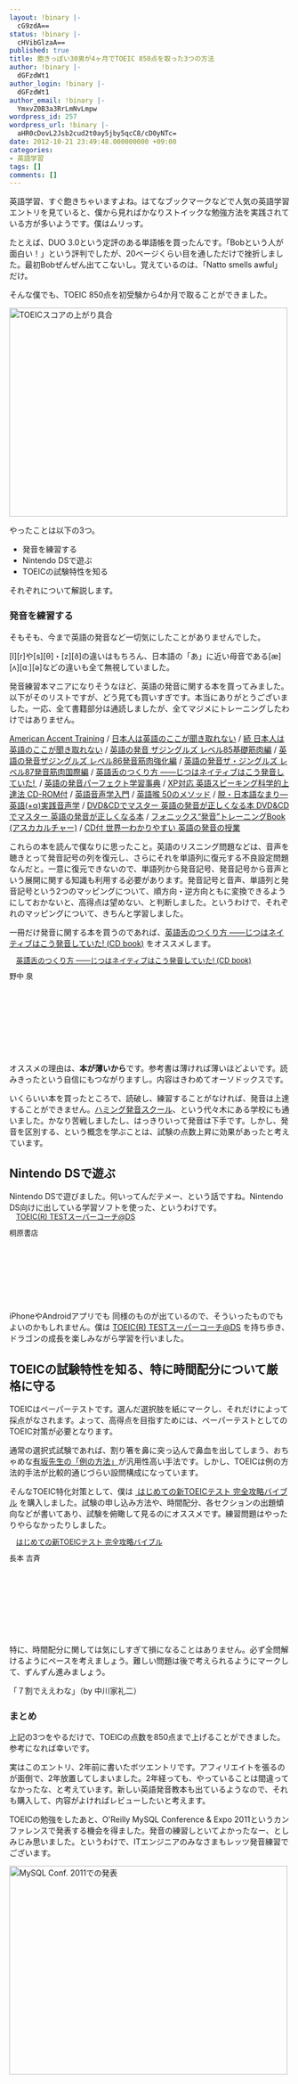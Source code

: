 ```yaml
---
layout: !binary |-
  cG9zdA==
status: !binary |-
  cHVibGlzaA==
published: true
title: 飽きっぽい30男が4ヶ月でTOEIC 850点を取った3つの方法
author: !binary |-
  dGFzdWt1
author_login: !binary |-
  dGFzdWt1
author_email: !binary |-
  YmxvZ0B3a3RrLmNvLmpw
wordpress_id: 257
wordpress_url: !binary |-
  aHR0cDovL2Jsb2cud2t0ay5jby5qcC8/cD0yNTc=
date: 2012-10-21 23:49:48.000000000 +09:00
categories:
- 英語学習
tags: []
comments: []
---
```

英語学習、すぐ飽きちゃいますよね。はてなブックマークなどで人気の英語学習エントリを見ていると、僕から見ればかなりストイックな勉強方法を実践されている方が多いようです。僕はムリっす。

たとえば、DUO 3.0という定評のある単語帳を買ったんです。「Bobという人が面白い！」という評判でしたが、20ページくらい目を通しただけで挫折しました。最初Bobぜんぜん出てこないし。覚えているのは、「Natto smells awful」だけ。

そんな僕でも、TOEIC 850点を初受験から4か月で取ることができました。

<a class="thickbox" title="TOEICスコアの上がり具合" href="http://farm9.staticflickr.com/8331/8108659887_1e4399b5a3_b.jpg"><img title="TOEICスコアの上がり具合" src="http://farm9.staticflickr.com/8331/8108659887_1e4399b5a3.jpg" alt="TOEICスコアの上がり具合" width="500" height="375" /></a>

やったことは以下の3つ。
<ul>
	<li>発音を練習する</li>
	<li>Nintendo DSで遊ぶ</li>
	<li>TOEICの試験特性を知る</li>
</ul>
それぞれについて解説します。
<h3>発音を練習する</h3>
そもそも、今まで英語の発音など一切気にしたことがありませんでした。

[l][r]や[s][&theta;]・[z][&eth;]の違いはもちろん、日本語の「あ」に近い母音である[&aelig;][ʌ][ɑː][ə]などの違いも全て無視していました。

発音練習本マニアになりそうなほど、英語の発音に関する本を買ってみました。以下がそのリストですが、どう見ても買いすぎです。本当にありがとうございました。一応、全て書籍部分は通読しましたが、全てマジメにトレーニングしたわけではありません。

<a href="http://www.amazon.co.jp/exec/obidos/ASIN/0764173693/wktk09-22/ref=nosim">
American Accent Training</a>&nbsp;/&nbsp;<a href="http://www.amazon.co.jp/exec/obidos/ASIN/4757407297/wktk09-22/ref=nosim">日本人は英語のここが聞き取れない</a> /&nbsp;<a href="http://www.amazon.co.jp/exec/obidos/ASIN/4757408226/wktk09-22/ref=nosim">続 日本人は英語のここが聞き取れない</a> /&nbsp;<a href="http://www.amazon.co.jp/exec/obidos/ASIN/481253206X/wktk09-22/ref=nosim">英語の発音 ザジングルズ レベル85基礎筋肉編</a>&nbsp;/&nbsp;<a href="http://www.amazon.co.jp/exec/obidos/ASIN/481253223X/wktk09-22/ref=nosim">英語の発音ザジングルズ レベル86発音筋肉強化編</a>&nbsp;/&nbsp;<a href="http://www.amazon.co.jp/exec/obidos/ASIN/4812532248/wktk09-22/ref=nosim">英語の発音ザ・ジングルズ レベル87発音筋肉国際編</a>&nbsp;/&nbsp;<a href="http://www.amazon.co.jp/exec/obidos/ASIN/4327440841/wktk09-22/ref=nosim">英語舌のつくり方 ——じつはネイティブはこう発音していた! </a>&nbsp;/&nbsp;<a href="http://www.amazon.co.jp/exec/obidos/ASIN/4757404441/wktk09-22/ref=nosim">英語の発音パーフェクト学習事典</a>&nbsp;/&nbsp;<a href="http://www.amazon.co.jp/exec/obidos/ASIN/4062574861/wktk09-22/ref=nosim">XP対応 英語スピーキング科学的上達法 CD-ROM付</a>&nbsp;/&nbsp;<a href="http://www.amazon.co.jp/exec/obidos/ASIN/4469245305/wktk09-22/ref=nosim">英語音声学入門</a>&nbsp;/&nbsp;<a href="http://www.amazon.co.jp/exec/obidos/ASIN/4384054629/wktk09-22/ref=nosim">英語喉 50のメソッド</a>&nbsp;/&nbsp;<a href="http://www.amazon.co.jp/exec/obidos/ASIN/4872591704/wktk09-22/ref=nosim">脱・日本語なまり—英語(+&alpha;)実践音声学</a>&nbsp;/&nbsp;<a href="http://www.amazon.co.jp/exec/obidos/ASIN/4816344640/wktk09-22/ref=nosim">DVD&amp;CDでマスター 英語の発音が正しくなる本 DVD&amp;CDでマスター 英語の発音が正しくなる本</a>&nbsp;/&nbsp;<a href="http://www.amazon.co.jp/exec/obidos/ASIN/4756908446/wktk09-22/ref=nosim">フォニックス&ldquo;発音&rdquo;トレーニングBook (アスカカルチャー)</a>&nbsp;/&nbsp;<a href="http://www.amazon.co.jp/exec/obidos/ASIN/4806134732/wktk09-22/ref=nosim">CD付 世界一わかりやすい 英語の発音の授業</a>

これらの本を読んで僕なりに思ったこと。英語のリスニング問題などは、音声を聴きとって発音記号の列を復元し、さらにそれを単語列に復元する不良設定問題なんだと。一意に復元できないので、単語列から発音記号、発音記号から音声という展開に関する知識も利用する必要があります。発音記号と音声、単語列と発音記号という2つのマッピングについて、順方向・逆方向ともに変換できるようにしておかないと、高得点は望めない、と判断しました。というわけで、それぞれのマッピングについて、きちんと学習しました。

一冊だけ発音に関する本を買うのであれば、<a href="http://www.amazon.co.jp/exec/obidos/ASIN/4327440841/wktk09-22/ref=nosim">英語舌のつくり方 ——じつはネイティブはこう発音していた! (CD book)</a>&nbsp;をオススメします。
<div style="text-align: left; padding-bottom: 20px; font-size: small; /zoom: 1; overflow: hidden;">
<div style="clear: both;">
<div style="float: left; margin: 0px 12px 1px 0px;"><a href="http://www.amazon.co.jp/exec/obidos/ASIN/4327440841/wktk09-22/ref=nosim" rel="nofollow" target="_blank"><img style="border: none;" src="http://ecx.images-amazon.com/images/I/5118JBQRXML._SL160_.jpg" alt="" /></a></div>
<div style="height: 160; margin-bottom: 10px;">
<div style="margin-bottom: 10px; line-height: 120%;"><a href="http://www.amazon.co.jp/exec/obidos/ASIN/4327440841/wktk09-22/ref=nosim" rel="nofollow" target="_blank">英語舌のつくり方 ——じつはネイティブはこう発音していた! (CD book)</a></div>
<div>野中 泉</div>
<div style="float: left;"></div>
</div>
</div>
</div>
オススメの理由は、<strong>本が薄いから</strong>です。参考書は薄ければ薄いほどよいです。読みきったという自信にもつながりますし。内容はきわめてオーソドックスです。

いくらいい本を買ったところで、読破し、練習することがなければ、発音は上達することができません。<a href="http://www.humming.co.jp/">ハミング発音スクール</a>、という代々木にある学校にも通いました。かなり苦戦しましたし、はっきりいって発音は下手です。しかし、発音を区別する、という概念を学ぶことは、試験の点数上昇に効果があったと考えています。
<h2>Nintendo DSで遊ぶ</h2>
Nintendo DSで遊びました。何いってんだテメー、という話ですね。Nintendo DS向けに出している学習ソフトを使った、というわけです。
<div style="text-align: left; padding-bottom: 20px; font-size: small; /zoom: 1; overflow: hidden;">
<div style="clear: both;">
<div style="float: left; margin: 0px 12px 1px 0px;"><a href="http://www.amazon.co.jp/exec/obidos/ASIN/B002QUYQUM/wktk09-22/ref=nosim" rel="nofollow" target="_blank"><img style="border: none;" src="http://ecx.images-amazon.com/images/I/51jhYyIkzkL._SL160_.jpg" alt="" /></a></div>
<div style="height: 145; margin-bottom: 10px;">
<div style="margin-bottom: 10px; line-height: 120%;"><a href="http://www.amazon.co.jp/exec/obidos/ASIN/B002QUYQUM/wktk09-22/ref=nosim" rel="nofollow" target="_blank">TOEIC(R) TESTスーパーコーチ@DS</a></div>
<div>桐原書店</div>
<div style="float: left;"></div>
</div>
</div>
</div>
iPhoneやAndroidアプリでも&nbsp;同様のものが出ているので、そういったものでもよいのかもしれません。僕は&nbsp;<a href="http://www.amazon.co.jp/exec/obidos/ASIN/B002QUYQUM/wktk09-22/ref=nosim">TOEIC(R) TESTスーパーコーチ@DS</a>&nbsp;を持ち歩き、ドラゴンの成長を楽しみながら学習を行いました。
<h2>TOEICの試験特性を知る、特に時間配分について厳格に守る</h2>
TOEICはペーパーテストです。選んだ選択肢を紙にマークし、それだけによって採点がなされます。よって、高得点を目指すためには、ペーパーテストとしてのTOEIC対策が必要となります。

通常の選択式試験であれば、割り箸を鼻に突っ込んで鼻血を出してしまう、おちゃめな<a href="http://www.amazon.co.jp/exec/obidos/ASIN/4053013461/wktk09-22/ref=nosim">有坂先生の「例の方法」</a>が汎用性高い手法です。しかし、TOEICは例の方法的手法が比較的通じづらい設問構成になっています。

そんなTOEIC特化対策として、僕は&nbsp;<a href="http://www.amazon.co.jp/exec/obidos/ASIN/4569772765/wktk09-22/ref=nosim">&nbsp;はじめての新TOEICテスト 完全攻略バイブル</a>&nbsp;を購入しました。試験の申し込み方法や、時間配分、各セクションの出題傾向などが書いてあり、試験を俯瞰して見るのにオススメです。練習問題はやったりやらなかったりしました。
<div style="text-align: left; padding-bottom: 20px; font-size: small; /zoom: 1; overflow: hidden;">
<div style="clear: both;">
<div style="float: left; margin: 0px 12px 1px 0px;"><a href="http://www.amazon.co.jp/exec/obidos/ASIN/4569772765/wktk09-22/ref=nosim" rel="nofollow" target="_blank"><img style="border: none;" src="http://ecx.images-amazon.com/images/I/41fjngsrD3L._SL160_.jpg" alt="" /></a></div>
<div style="height: 160; margin-bottom: 10px;">
<div style="margin-bottom: 10px; line-height: 120%;"><a href="http://www.amazon.co.jp/exec/obidos/ASIN/4569772765/wktk09-22/ref=nosim" rel="nofollow" target="_blank">はじめての新TOEICテスト 完全攻略バイブル</a></div>
<div>長本 吉斉</div>
<div style="float: left;"></div>
</div>
</div>
</div>
特に、時間配分に関しては気にしすぎて損になることはありません。必ず全問解けるようにペースを考えましょう。難しい問題は後で考えられるようにマークして、ずんずん進みましょう。

「７割でええわな」（by 中川家礼二）
<h3>まとめ</h3>
上記の3つをやるだけで、TOEICの点数を850点まで上げることができました。参考になれば幸いです。

実はこのエントリ、2年前に書いたボツエントリです。アフィリエイトを張るのが面倒で、2年放置してしまいました。2年経っても、やっていることは間違ってなかったな、と考えています。新しい英語発音教本も出ているようなので、それも購入して、内容がよければレビューしたいと考えます。

TOEICの勉強をしたあと、O'Reilly MySQL Conference &amp; Expo 2011というカンファレンスで発表する機会を得ました。発音の練習しといてよかったなー、としみじみ思いました。というわけで、ITエンジニアのみなさまもレッツ発音練習でございます。

<a class="thickbox" title="MySQL Conf. 2011での発表" href="http://farm6.staticflickr.com/5223/5639064663_e681693cb0_b.jpg"><img title="MySQL Conf. 2011での発表" src="http://farm6.staticflickr.com/5223/5639064663_e681693cb0.jpg" alt="MySQL Conf. 2011での発表" width="500" height="375" /></a>
